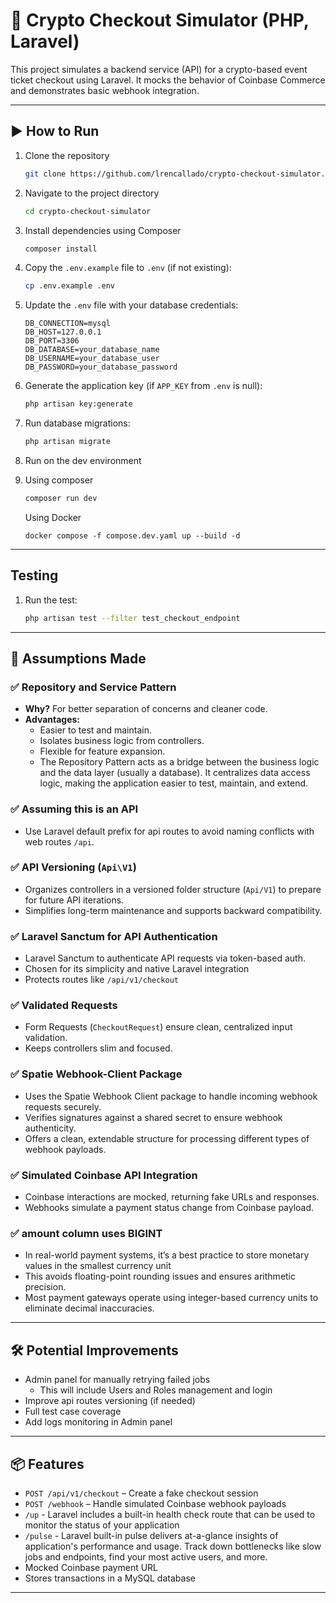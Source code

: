 # 🚀 Crypto Checkout Simulator (PHP, Laravel)

This project simulates a backend service (API) for a crypto-based event ticket checkout using Laravel. It mocks the behavior of Coinbase Commerce and demonstrates basic webhook integration.

---

## ▶️ How to Run

1. Clone the repository
    ```bash
    git clone https://github.com/lrencallado/crypto-checkout-simulator.git
    ```
2. Navigate to the project directory
    ```bash
    cd crypto-checkout-simulator
    ```
3. Install dependencies using Composer
    ```bash
    composer install
    ```
4. Copy the `.env.example` file to `.env` (if not existing):
    ```bash
    cp .env.example .env
    ```
5. Update the `.env` file with your database credentials:
    ```
    DB_CONNECTION=mysql
    DB_HOST=127.0.0.1
    DB_PORT=3306
    DB_DATABASE=your_database_name
    DB_USERNAME=your_database_user
    DB_PASSWORD=your_database_password
    ```
6. Generate the application key (if `APP_KEY` from `.env` is null):
    ```bash
    php artisan key:generate
    ```
7. Run database migrations:
    ```bash
    php artisan migrate
    ```
8. Run on the dev environment
9. 
   Using composer
   ```bash
   composer run dev
   ```

   Using Docker
   ```
   docker compose -f compose.dev.yaml up --build -d
   ```

---

## Testing

1. Run the test:
    ```bash
    php artisan test --filter test_checkout_endpoint
    ```

---

## 📐 Assumptions Made

### ✅ Repository and Service Pattern

- **Why?** For better separation of concerns and cleaner code.
- **Advantages:**
  - Easier to test and maintain.
  - Isolates business logic from controllers.
  - Flexible for feature expansion.
  - The Repository Pattern acts as a bridge between the business logic and the data layer (usually a database). It centralizes data access logic, making the application easier to test, maintain, and extend.

### ✅ Assuming this is an API
- Use Laravel default prefix for api routes to avoid naming conflicts with web routes `/api`.

### ✅ API Versioning (`Api\V1`)

- Organizes controllers in a versioned folder structure (`Api/V1`) to prepare for future API iterations.
- Simplifies long-term maintenance and supports backward compatibility.

### ✅ Laravel Sanctum for API Authentication

- Laravel Sanctum to authenticate API requests via token-based auth.
- Chosen for its simplicity and native Laravel integration
- Protects routes like `/api/v1/checkout`

### ✅ Validated Requests

- Form Requests (`CheckoutRequest`) ensure clean, centralized input validation.
- Keeps controllers slim and focused.

### ✅ Spatie Webhook-Client Package

- Uses the Spatie Webhook Client package to handle incoming webhook requests securely.
- Verifies signatures against a shared secret to ensure webhook authenticity.
- Offers a clean, extendable structure for processing different types of webhook payloads.

### ✅ Simulated Coinbase API Integration

- Coinbase interactions are mocked, returning fake URLs and responses.
- Webhooks simulate a payment status change from Coinbase payload.

### ✅ amount column uses BIGINT

- In real-world payment systems, it’s a best practice to store monetary values in the smallest currency unit
- This avoids floating-point rounding issues and ensures arithmetic precision.
- Most payment gateways operate using integer-based currency units to eliminate decimal inaccuracies.

---

## 🛠 Potential Improvements

- Admin panel for manually retrying failed jobs
    - This will include Users and Roles management and login
- Improve api routes versioning (if needed)
- Full test case coverage
- Add logs monitoring in Admin panel

---

## 📦 Features

- `POST /api/v1/checkout` – Create a fake checkout session
- `POST /webhook` – Handle simulated Coinbase webhook payloads
- `/up` - Laravel includes a built-in health check route that can be used to monitor the status of your application
- `/pulse` - Laravel built-in pulse delivers at-a-glance insights of application's performance and usage. Track down bottlenecks like slow jobs and endpoints, find your most active users, and more.
- Mocked Coinbase payment URL
- Stores transactions in a MySQL database

---

